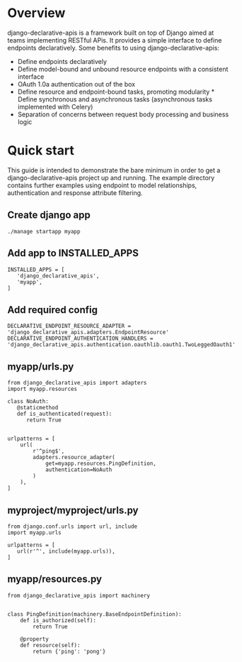 Overview
========

django-declarative-apis is a framework built on top of Django aimed at teams implementing RESTful APis. It provides a simple interface to define endpoints declaratively. Some benefits to using django-declarative-apis:

-   Define endpoints declaratively
-   Define model-bound and unbound resource endpoints with a consistent interface
-   OAuth 1.0a authentication out of the box
-   Define resource and endpoint-bound tasks, promoting modularity
    \* Define synchronous and asynchronous tasks (asynchronous tasks implemented with Celery)
-   Separation of concerns between request body processing and business logic




Quick start
===========

This guide is intended to demonstrate the bare minimum in order to get a django-declarative-apis project up and running. The example directory contains further examples using endpoint to model relationships, authentication and response attribute filtering.

Create django app
-----------------

``` sourceCode
./manage startapp myapp
```

Add app to INSTALLED\_APPS
--------------------------

``` sourceCode
INSTALLED_APPS = [
   'django_declarative_apis',
   'myapp',
]
```

Add required config
-------------------

``` sourceCode
DECLARATIVE_ENDPOINT_RESOURCE_ADAPTER = 'django_declarative_apis.adapters.EndpointResource'
DECLARATIVE_ENDPOINT_AUTHENTICATION_HANDLERS = 'django_declarative_apis.authentication.oauthlib.oauth1.TwoLeggedOauth1'
```

myapp/urls.py
-------------

``` sourceCode
from django_declarative_apis import adapters
import myapp.resources

class NoAuth:
   @staticmethod
   def is_authenticated(request):
      return True


urlpatterns = [
    url(
        r'^ping$',
        adapters.resource_adapter(
            get=myapp.resources.PingDefinition,
            authentication=NoAuth
        )
    ),
]
```

myproject/myproject/urls.py
---------------------------

``` sourceCode
from django.conf.urls import url, include
import myapp.urls

urlpatterns = [
   url(r'^', include(myapp.urls)),
]
```

myapp/resources.py
------------------

``` sourceCode
from django_declarative_apis import machinery


class PingDefinition(machinery.BaseEndpointDefinition):
    def is_authorized(self):
        return True

    @property
    def resource(self):
        return {'ping': 'pong'}
```
